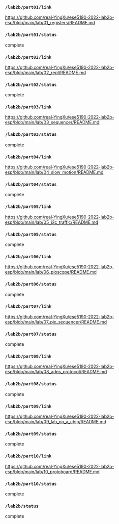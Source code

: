 ### `/lab2b/part01/link`
https://github.com/real-YingXu/ese5190-2022-lab2b-esp/blob/main/lab/01_registers/README.md
### `/lab2b/part01/status`
complete
### `/lab2b/part02/link`
https://github.com/real-YingXu/ese5190-2022-lab2b-esp/blob/main/lab/02_repl/README.md
### `/lab2b/part02/status`
complete
### `/lab2b/part03/link`
https://github.com/real-YingXu/ese5190-2022-lab2b-esp/blob/main/lab/03_sequencer/README.md
### `/lab2b/part03/status`
complete
### `/lab2b/part04/link`
https://github.com/real-YingXu/ese5190-2022-lab2b-esp/blob/main/lab/04_slow_motion/README.md
### `/lab2b/part04/status`
complete
### `/lab2b/part05/link`
https://github.com/real-YingXu/ese5190-2022-lab2b-esp/blob/main/lab/05_i2c_traffic/README.md
### `/lab2b/part05/status`
complete
### `/lab2b/part06/link`
https://github.com/real-YingXu/ese5190-2022-lab2b-esp/blob/main/lab/06_pioscope/README.md
### `/lab2b/part06/status`
complete
### `/lab2b/part07/link`
https://github.com/real-YingXu/ese5190-2022-lab2b-esp/blob/main/lab/07_pio_sequencer/README.md
### `/lab2b/part07/status`
complete
### `/lab2b/part08/link`
https://github.com/real-YingXu/ese5190-2022-lab2b-esp/blob/main/lab/08_adps_protocol/README.md
### `/lab2b/part08/status`
complete
### `/lab2b/part09/link`
https://github.com/real-YingXu/ese5190-2022-lab2b-esp/blob/main/lab/09_lab_on_a_chip/README.md
### `/lab2b/part09/status`
complete
### `/lab2b/part10/link`
https://github.com/real-YingXu/ese5190-2022-lab2b-esp/blob/main/lab/10_protoboard/README.md
### `/lab2b/part10/status`
complete
### `/lab2b/status`
complete
